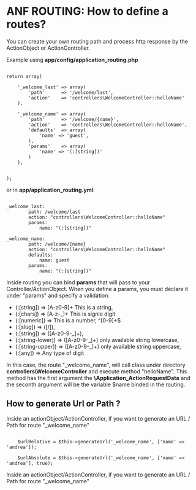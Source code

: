 ANF ROUTING: How to define a routes?
=======

You can create your own routing path and process http response by the ActionObject or ActionController.

Example using **app/config/application_routing.php**

```

return array(
 
    '_welcome_last' => array(
        'path'      => '/welcome/last',
        'action'    => 'controllers\WelcomeController::helloName'
    ),
        
    '_welcome_name' => array(
        'path'      => '/welcome/{name}',
        'action'    => 'controllers\WelcomeController::helloName',
        'defaults'  => array(
            'name' => 'guest',
        ),
        'params'    => array(
            'name' => '(:[string])'
        )
    ),
    
    
);

```


or in **app/application_routing.yml**:

```

_welcome_last: 
        path: /welcome/last
        action: "controllers\WelcomeController::helloName"
        params:
            name: "(:[string])"

_welcome_name: 
        path: /welcome/{name}
        action: "controllers\WelcomeController::helloName"
        defaults:
            name: guest
        params:
            name: "(:[string])"
```

Inside routing you can bind **params** that will pass to your Controller/ActionObject.
When you define a params, you must declare it under "params" and specify a validation:

* (:[string])                 => [A-z0-9]+   This is a string, 
* (:[chars])                  => [A-z\-\_]+  This is signle digit
* (:[numeric])                => This is a number, ^[0-9]+$
* (:[slug])                   => ([\/]),
* (:[string])                 => ([A-z0-9\-\_]+),
* (:[string-lower])           => ([A-z0-9\-\_]+) only available string lowercase,
* (:[string-upper])           => ([A-z0-9\-\_]+) only available string uppercase,
* (:[any])                     => Any type of digit

In this case, the route "_welcome_name", will call class under directory **controllers\WelcomeController**
and execute method "helloName". This method has the first argument the **\Application_ActionRequestData** and the seconth argument will be
the variable $name binded in the routing.


## How to generate Url or Path ? ##

Inside an actionObject/ActionController, if you want to generate an URL / Path for route "_welcome_name"

```

    $urlRelative = $this->generateUrl('_welcome_name', ['name' => 'andrea']);

    $urlAbsolute = $this->generateUrl('_welcome_name', ['name' => 'andrea'], true);

```

Inside an actionObject/ActionController, if you want to generate an URL / Path for route "_welcome_name"

